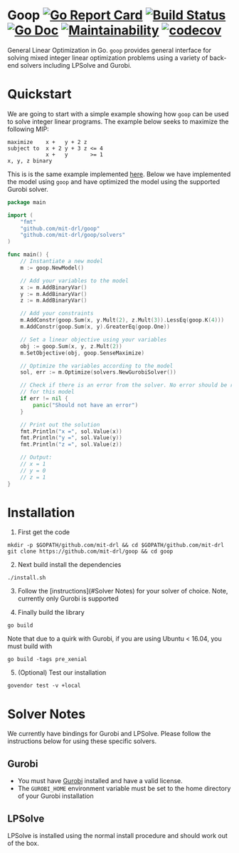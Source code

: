 # Goop [![Go Report Card](https://goreportcard.com/badge/github.com/mit-drl/goop)](https://goreportcard.com/report/github.com/mit-drl/goop) [![Build Status](https://travis-ci.org/mit-drl/goop.svg?branch=master)](https://travis-ci.org/mit-drl/goop) [![Go Doc](https://img.shields.io/badge/godoc-reference-5272B4.svg?style=round-square)](https://godoc.org/github.com/mit-drl/goop) [![Maintainability](https://api.codeclimate.com/v1/badges/7bb0cc28fd6d18d2de44/maintainability)](https://codeclimate.com/github/mit-drl/goop/maintainability) [![codecov](https://codecov.io/gh/mit-drl/goop/branch/master/graph/badge.svg)](https://codecov.io/gh/mit-drl/goop)

General Linear Optimization in Go. `goop` provides general interface for solving
mixed integer linear optimization problems using a variety of back-end solvers
including LPSolve and Gurobi.

# Quickstart

We are going to start with a simple example showing how `goop` can be used to
solve integer linear programs. The example below seeks to maximize the following
MIP:

```
maximize    x +   y + 2 z
subject to  x + 2 y + 3 z <= 4
            x +   y       >= 1
x, y, z binary
```

This is is the same example implemented [here](http://www.gurobi.com/documentation/7.5/examples/mip1_py.html). Below
we have implemented the model using `goop` and have optimized the model using
the supported Gurobi solver.

```go
package main

import (
    "fmt"
    "github.com/mit-drl/goop"
    "github.com/mit-drl/goop/solvers"
)

func main() {
    // Instantiate a new model
    m := goop.NewModel()

    // Add your variables to the model
    x := m.AddBinaryVar()
    y := m.AddBinaryVar()
    z := m.AddBinaryVar()

    // Add your constraints
    m.AddConstr(goop.Sum(x, y.Mult(2), z.Mult(3)).LessEq(goop.K(4)))
    m.AddConstr(goop.Sum(x, y).GreaterEq(goop.One))

    // Set a linear objective using your variables
    obj := goop.Sum(x, y, z.Mult(2))
    m.SetObjective(obj, goop.SenseMaximize)

    // Optimize the variables according to the model
    sol, err := m.Optimize(solvers.NewGurobiSolver())

    // Check if there is an error from the solver. No error should be returned
    // for this model
    if err != nil {
    	panic("Should not have an error")
    }

    // Print out the solution
    fmt.Println("x =", sol.Value(x))
    fmt.Println("y =", sol.Value(y))
    fmt.Println("z =", sol.Value(z))

    // Output:
    // x = 1
    // y = 0
    // z = 1
}
```

# Installation

1. First get the code
```
mkdir -p $GOPATH/github.com/mit-drl && cd $GOPATH/github.com/mit-drl
git clone https://github.com/mit-drl/goop && cd goop
```

2. Next build install the dependencies
```
./install.sh
```

3. Follow the [instructions](#Solver Notes) for your solver of choice. Note,
currently only Gurobi is supported

4. Finally build the library
```
go build
```
Note that due to a quirk with Gurobi, if you are using Ubuntu < 16.04, you must
build with
```
go build -tags pre_xenial
```

5. (Optional) Test our installation
```
govendor test -v +local
```

# Solver Notes

We currently have bindings for Gurobi and LPSolve. Please follow the
instructions below for using these specific solvers.

## Gurobi
- You must have [Gurobi](http://www.gurobi.com/downloads/download-center)
installed and have a valid license.
- The `GUROBI_HOME` environment variable must be set to the home directory
of your Gurobi installation

## LPSolve
LPSolve is installed using the normal install procedure and should work out of
the box.
